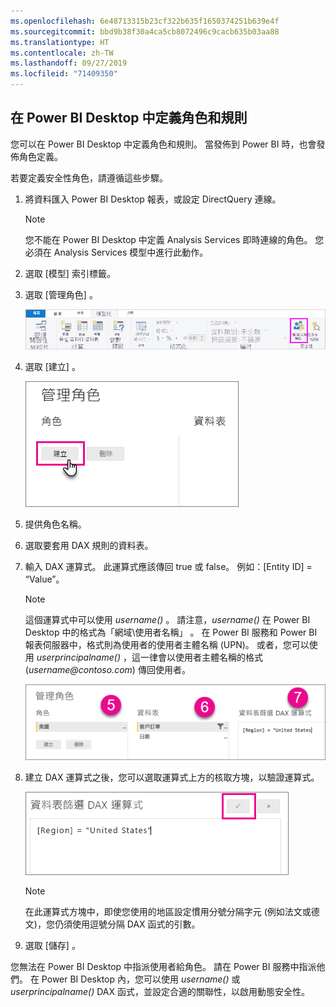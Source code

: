 ```yaml
---
ms.openlocfilehash: 6e48713315b23cf322b635f1650374251b639e4f
ms.sourcegitcommit: bbd9b38f30a4ca5cb8072496c9cacb635b03aa88
ms.translationtype: HT
ms.contentlocale: zh-TW
ms.lasthandoff: 09/27/2019
ms.locfileid: "71409350"
---
```

## <a name="define-roles-and-rules-in-power-bi-desktop"></a>在 Power BI Desktop 中定義角色和規則
您可以在 Power BI Desktop 中定義角色和規則。 當發佈到 Power BI 時，也會發佈角色定義。

若要定義安全性角色，請遵循這些步驟。

1. 將資料匯入 Power BI Desktop 報表，或設定 DirectQuery 連線。
   
   > [!NOTE]
   > 您不能在 Power BI Desktop 中定義 Analysis Services 即時連線的角色。 您必須在 Analysis Services 模型中進行此動作。
   > 
   > 
1. 選取 [模型]  索引標籤。
2. 選取 [管理角色]  。
   
   ![](./media/rls-desktop-define-roles/powerbi-desktop-security.png)
4. 選取 [建立]  。
   
   ![](./media/rls-desktop-define-roles/powerbi-desktop-security-create-role.png)
5. 提供角色名稱。 
6. 選取要套用 DAX 規則的資料表。
7. 輸入 DAX 運算式。 此運算式應該傳回 true 或 false。 例如：[Entity ID] = “Value”。
   
   > [!NOTE]
   > 這個運算式中可以使用 *username()* 。 請注意，*username()* 在 Power BI Desktop 中的格式為「網域\使用者名稱」  。 在 Power BI 服務和 Power BI 報表伺服器中，格式則為使用者的使用者主體名稱 (UPN)。 或者，您可以使用 *userprincipalname()* ，這一律會以使用者主體名稱的格式 (*username\@contoso.com*) 傳回使用者。
   > 
   > 
   
   ![](./media/rls-desktop-define-roles/powerbi-desktop-security-create-rule.png)
8. 建立 DAX 運算式之後，您可以選取運算式上方的核取方塊，以驗證運算式。
      
   ![](./media/rls-desktop-define-roles/powerbi-desktop-security-validate-dax.png)
   
   > [!NOTE]
   > 在此運算式方塊中，即使您使用的地區設定慣用分號分隔字元 (例如法文或德文)，您仍須使用逗號分隔 DAX 函式的引數。 
   >
   >
   
9. 選取 [儲存]  。

您無法在 Power BI Desktop 中指派使用者給角色。 請在 Power BI 服務中指派他們。 在 Power BI Desktop 內，您可以使用 *username()* 或 *userprincipalname()* DAX 函式，並設定合適的關聯性，以啟用動態安全性。 

